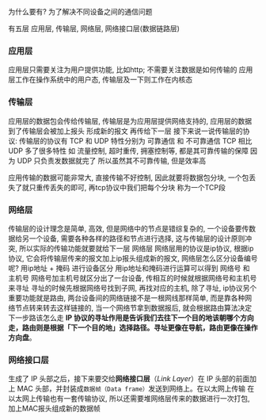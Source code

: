 为什么要有?
为了解决不同设备之间的通信问题

有五层 应用层, 传输层, 网络层, 网络接口层(数据链路层)
### 应用层
应用层只需要关注为用户提供功能, 比如http; 不需要关注数据是如何传输的
应用层工作在操作系统中的用户态, 传输层及一下则工作在内核态
### 传输层
应用层的数据包会传给传输层, 传输层是为应用层提供网络支持的, 应用层的数据到了传输层会被加上报头 形成新的报文 再传给下一层
接下来说一说传输层的协议: 传输层的协议有 TCP 和 UDP 特性分别为 可靠通信 和 不可靠通信
TCP 相比 UDP 多了很多特性 如 流量控制, 超时重传, 拥塞控制等, 都是其可靠传输的保障
因为 UDP 只负责发数据就完了 所以虽然其不可靠传输, 但是效率高

应用传输的数据可能非常大, 直接传输不好控制, 因此就要将数据包分块, 一个包丢失了就只重传丢失的即可, 再tcp协议中我们把每个分块 称为一个TCP段

### 网络层
传输层的设计理念是简单, 高效, 但是网络中的节点是错综复杂的, 一个设备要传数据给另一个设备, 需要各种各样的路径和节点进行选择, 这与传输层的设计原则冲突, 所以实际的传输功能就要就给下一层 网络层
网络层用的协议是ip协议, 根据ip协议, 它会将传输层传来的报文加上ip报头组成新的报文, 
网络层怎么区分设备编号呢?
用ip地址 + 掩码 进行设备区分
用ip地址和掩码进行运算可以得到 网络号 和 主机号
网络号加主机号就区分出了一台设备, 传相互的时候就根据网络号和主机号来寻址
寻址的时候先根据网络号找到子网, 再找对应的主机, 
除了寻址, ip协议另个重要功能就是路由, 两台设备间的网络链接不是一根网线那样简单, 而是靠各种网络节点转来转去这样链接的, 当一个网络节拿到数据报后, 就会根据路由算法决定下一步路该怎么走
**IP 协议的寻址作用是告诉我们去往下一个目的地该朝哪个方向走，路由则是根据「下一个目的地」选择路径。寻址更像在导航，路由更像在操作方向盘**。

### 网络接口层
生成了 IP 头部之后，接下来要交给**网络接口层**（_Link Layer_）在 IP 头部的前面加上 MAC 头部，并封装成`数据帧（Data frame）`发送到网络上。在以太网上传输
在以太网上传输也有一套传输协议, 所以还需要堆网络层传来的数据进行一次打包, 加上MAC报头组成新的数据帧
